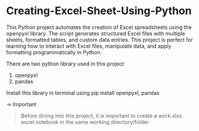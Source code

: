 # Creating-Excel-Sheet-Using-Python

This Python project automates the creation of Excel spreadsheets using the openpyxl library. The script generates structured Excel files with multiple sheets, formatted tables, and custom data entries.
This project is perfect for learning how to interact with Excel files, manipulate data, and apply formatting programmatically in Python.

There are two python library used in this project
1. openpyxl
2. pandas

Install this library in terminal using pip install openpyxl, pandas

-> Important
> Before diving into  this project, it is important to create a work.xlsx excel notebook in the same working directory/folder
